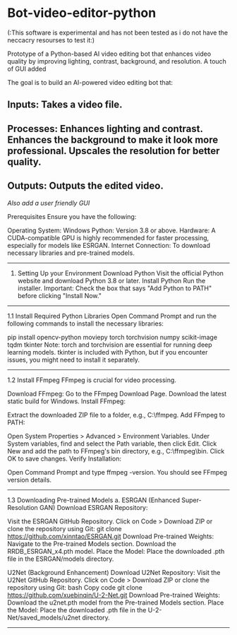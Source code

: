 # Bot-video-editor-python

(:This software is experimental and has not been tested as i do not have the neccacry resourses to test it:)

Prototype of a Python-based AI video editing bot that enhances video quality by
improving lighting, contrast, background, and resolution.
A touch of GUI added

The goal is to build an AI-powered video editing bot that:

Inputs: Takes a video file.
---------------------------
Processes:
Enhances lighting and contrast.
Enhances the background to make it look more professional.
Upscales the resolution for better quality.
----------------------------------------------------------
Outputs: Outputs the edited video.
----------------------------------------------------------
*Also add a user friendly GUI*

Prerequisites
Ensure you have the following:

Operating System: Windows
Python: Version 3.8 or above.
Hardware: A CUDA-compatible GPU is highly recommended for faster processing, especially for models like ESRGAN.
Internet Connection: To download necessary libraries and pre-trained models.
____________________________________________________________________________________________________________________________
1. Setting Up your Environment
Download Python
Visit the official Python website and download Python 3.8 or later.
Install Python
Run the installer.
Important: Check the box that says "Add Python to PATH" before clicking "Install Now."
____________________________________________________________________________________________________________________________
1.1 Install Required Python Libraries
Open Command Prompt and run the following commands to install the necessary libraries:

pip install opencv-python moviepy torch torchvision numpy scikit-image tqdm tkinter
Note:
torch and torchvision are essential for running deep learning models.
tkinter is included with Python, but if you encounter issues, you might need to install it separately.
____________________________________________________________________________________________________________________________
1.2 Install FFmpeg
FFmpeg is crucial for video processing.

Download FFmpeg:
Go to the FFmpeg Download Page.
Download the latest static build for Windows.
Install FFmpeg:

Extract the downloaded ZIP file to a folder, e.g., C:\ffmpeg.
Add FFmpeg to PATH:

Open System Properties > Advanced > Environment Variables.
Under System variables, find and select the Path variable, then click Edit.
Click New and add the path to FFmpeg's bin directory, e.g., C:\ffmpeg\bin.
Click OK to save changes.
Verify Installation:

Open Command Prompt and type ffmpeg -version. You should see FFmpeg version details.
____________________________________________________________________________________________________________________________
1.3 Downloading Pre-trained Models
a. ESRGAN (Enhanced Super-Resolution GAN)
Download ESRGAN Repository:

Visit the ESRGAN GitHub Repository.
Click on Code > Download ZIP or clone the repository using Git:
git clone https://github.com/xinntao/ESRGAN.git
Download Pre-trained Weights:
Navigate to the Pre-trained Models section.
Download the RRDB_ESRGAN_x4.pth model.
Place the Model:
Place the downloaded .pth file in the ESRGAN/models directory.

U2Net (Background Enhancement)
Download U2Net Repository:
Visit the U2Net GitHub Repository.
Click on Code > Download ZIP or clone the repository using Git:
bash
Copy code
git clone https://github.com/xuebinqin/U-2-Net.git
Download Pre-trained Weights:
Download the u2net.pth model from the Pre-trained Models section.
Place the Model:
Place the downloaded .pth file in the U-2-Net/saved_models/u2net directory.
____________________________________________________________________________________________________________________________

